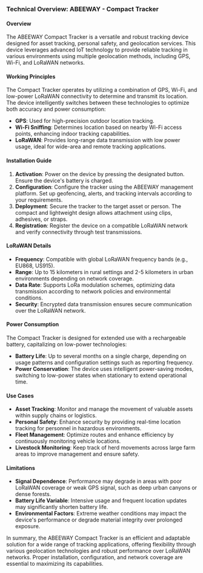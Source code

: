 ### Technical Overview: ABEEWAY - Compact Tracker

#### Overview
The ABEEWAY Compact Tracker is a versatile and robust tracking device designed for asset tracking, personal safety, and geolocation services. This device leverages advanced IoT technology to provide reliable tracking in various environments using multiple geolocation methods, including GPS, Wi-Fi, and LoRaWAN networks.

#### Working Principles
The Compact Tracker operates by utilizing a combination of GPS, Wi-Fi, and low-power LoRaWAN connectivity to determine and transmit its location. The device intelligently switches between these technologies to optimize both accuracy and power consumption:

- **GPS**: Used for high-precision outdoor location tracking.
- **Wi-Fi Sniffing**: Determines location based on nearby Wi-Fi access points, enhancing indoor tracking capabilities.
- **LoRaWAN**: Provides long-range data transmission with low power usage, ideal for wide-area and remote tracking applications.

#### Installation Guide
1. **Activation**: Power on the device by pressing the designated button. Ensure the device's battery is charged.
2. **Configuration**: Configure the tracker using the ABEEWAY management platform. Set up geofencing, alerts, and tracking intervals according to your requirements.
3. **Deployment**: Secure the tracker to the target asset or person. The compact and lightweight design allows attachment using clips, adhesives, or straps.
4. **Registration**: Register the device on a compatible LoRaWAN network and verify connectivity through test transmissions.

#### LoRaWAN Details
- **Frequency**: Compatible with global LoRaWAN frequency bands (e.g., EU868, US915).
- **Range**: Up to 15 kilometers in rural settings and 2-5 kilometers in urban environments depending on network coverage.
- **Data Rate**: Supports LoRa modulation schemes, optimizing data transmission according to network policies and environmental conditions.
- **Security**: Encrypted data transmission ensures secure communication over the LoRaWAN network.

#### Power Consumption
The Compact Tracker is designed for extended use with a rechargeable battery, capitalizing on low-power technologies:

- **Battery Life**: Up to several months on a single charge, depending on usage patterns and configuration settings such as reporting frequency.
- **Power Conservation**: The device uses intelligent power-saving modes, switching to low-power states when stationary to extend operational time.

#### Use Cases
- **Asset Tracking**: Monitor and manage the movement of valuable assets within supply chains or logistics.
- **Personal Safety**: Enhance security by providing real-time location tracking for personnel in hazardous environments.
- **Fleet Management**: Optimize routes and enhance efficiency by continuously monitoring vehicle locations.
- **Livestock Monitoring**: Keep track of herd movements across large farm areas to improve management and ensure safety.

#### Limitations
- **Signal Dependence**: Performance may degrade in areas with poor LoRaWAN coverage or weak GPS signal, such as deep urban canyons or dense forests.
- **Battery Life Variable**: Intensive usage and frequent location updates may significantly shorten battery life.
- **Environmental Factors**: Extreme weather conditions may impact the device's performance or degrade material integrity over prolonged exposure.

In summary, the ABEEWAY Compact Tracker is an efficient and adaptable solution for a wide range of tracking applications, offering flexibility through various geolocation technologies and robust performance over LoRaWAN networks. Proper installation, configuration, and network coverage are essential to maximizing its capabilities.